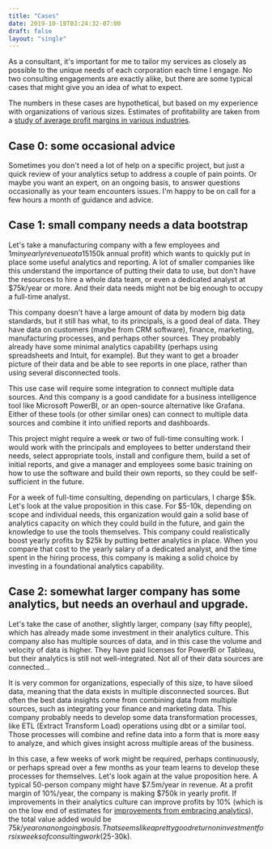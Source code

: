 ```yaml
---
title: "Cases"
date: 2019-10-18T03:24:32-07:00
draft: false
layout: "single"
---
```


As a consultant, it's important for me to tailor my services as closely as possible to the unique needs of each corporation each time I engage. No two consulting engagements are exactly alike, but there are some typical cases that might give you an idea of what to expect.

The numbers in these cases are hypothetical, but based on my experience with organizations of various sizes. Estimates of profitability are taken from a [study of average profit margins in various industries](https://pages.stern.nyu.edu/~adamodar/New_Home_Page/datafile/margin.html).


## Case 0: some occasional advice

Sometimes you don't need a lot of help on a specific project, but just a quick review of your analytics setup to address a couple of pain points. Or maybe you want an expert, on an ongoing basis, to answer questions occasionally as your team encounters issues. I'm happy to be on call for a few hours a month of guidance and advice.


## Case 1: small company needs a data bootstrap 

Let's take a manufacturing company with a few employees and $1m in yearly revenue at a 15% margin ($150k annual profit) which wants to quickly put in place some useful analytics and reporting. A lot of smaller companies like this understand the importance of putting their data to use, but don't have the resources to hire a whole data team, or even a dedicated analyst at $75k/year or more.  And their data needs might not be big enough to occupy a full-time analyst.

This company doesn't have a large amount of data by modern big data standards, but it still has what, to its principals, is a good deal of data. They have data on customers (maybe from CRM software), finance, marketing, manufacturing processes, and perhaps other sources. They probably already have some minimal analytics capability (perhaps using spreadsheets and Intuit, for example). But they want to get a broader picture of their data and be able to see reports in one place, rather than using several disconnected tools.

This use case will require some integration to connect multiple data sources. And this company is a good candidate for a business intelligence tool like Microsoft PowerBI, or an open-source alternative like Grafana. Either of these tools (or other similar ones) can connect to multiple data sources and combine it into unified reports and dashboards. 

This project might require a week or two of full-time consulting work. I would work with the principals and employees to better understand their needs, select appropriate tools, install and configure them, build a set of initial reports, and give a manager and employees some basic training on how to use the software and build their own reports, so they could be self-sufficient in the future.

For a week of full-time consulting, depending on particulars, I charge $5k. Let's look at the value proposition in this case.  For $5-10k, depending on scope and individual needs, this organization would gain a solid base of analytics capacity on which they could build in the future, and gain the knowledge to use the tools themselves. This company could realistically boost yearly profits by $25k by putting better analytics in place. When you compare that cost to the yearly salary of a dedicated analyst, and the time spent in the hiring process, this company is making a solid choice by investing in a foundational analytics capability.

## Case 2: somewhat larger company has some analytics, but needs an overhaul and upgrade.

Let's take the case of another, slightly larger, company (say fifty people), which has already made some investment in their analytics culture. This company also has multiple sources of data, and in this case the volume and velocity of data is higher. They have paid licenses for PowerBI or Tableau, but their analytics is still not well-integrated. Not all of their data sources are connected...

It is very common for organizations, especially of this size, to have siloed data, meaning that the data exists in multiple disconnected sources. But often the best data insights come from combining data from multiple sources, such as integrating your finance and marketing data. This company probably needs to develop some data transformation processes, like ETL (Extract Transform Load) operations using dbt or a similar tool. Those processes will combine and refine data into a form that is more easy to analyze, and which gives insight across multiple areas of the business.

In this case, a few weeks of work might be required, perhaps continuously, or perhaps spread over a few months as your team learns to develop these processes for themselves. Let's look again at the value proposition here. A typical 50-person company might have $7.5m/year in revenue. At a profit margin of 10%/year, the company is making $750k in yearly profit.  If improvements in their analytics culture can improve profits by 10% (which is on the low end of estimates for [improvements from embracing analytics](https://www.mydbsync.com/blogs/embracing-big-data-could-increase-profitability-margins-by-60/)), the total value added would be $75k/year on an ongoing basis. That seems like a pretty good return on investment for six weeks of consulting work ($25-30k).